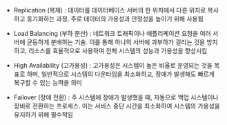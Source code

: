 - Replication (복제) : 데이터를 데이터베이스 서버의 한 위치에서 다른 위치로 복사하고 동기화하는 과정. 주로 데이터의 가용성과 안정성을 높이기 위해 사용됨

- Load Balancing (부하 분산) : 네트워크 트래픽이나 애플리케이션 요청을 여러 서버에 균등하게 분배하는 기술. 이를 통해 하나의 서버에 과부하가 걸리는 것을 방지하고, 리소스를 효율적으로 사용하여 전체 시스템의 성능과 가용성을 향상시킴

- High Availability (고가용성) : 고가용성은 시스템이 높은 비율로 운영되는 것을 목표로 하며, 일반적으로 시스템의 다운타임을 최소화하고, 장애가 발생해도 빠르게 복구할 수 있는 능력을 의미

- Failover (장애 전환) : 주 시스템에 장애가 발생했을 때, 자동으로 백업 시스템이나 장비로 전환하는 프로세스. 이는 서비스 중단 시간을 최소화하여 시스템의 가용성을 유지하기 위해 필수적임
